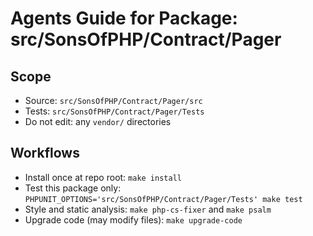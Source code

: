 # Agents Guide for Package: src/SonsOfPHP/Contract/Pager

## Scope

- Source: `src/SonsOfPHP/Contract/Pager/src`
- Tests: `src/SonsOfPHP/Contract/Pager/Tests`
- Do not edit: any `vendor/` directories

## Workflows

- Install once at repo root: `make install`
- Test this package only: `PHPUNIT_OPTIONS='src/SonsOfPHP/Contract/Pager/Tests' make test`
- Style and static analysis: `make php-cs-fixer` and `make psalm`
- Upgrade code (may modify files): `make upgrade-code`

